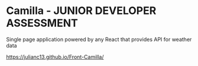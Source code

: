 # Camilla - JUNIOR DEVELOPER ASSESSMENT

Single page application powered by any React that provides API for weather data

https://julianc13.github.io/Front-Camilla/
